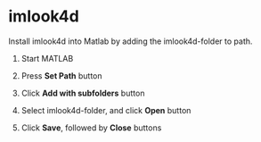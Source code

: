 imlook4d
========

Install imlook4d into Matlab by adding the imlook4d-folder to path.

1.  Start MATLAB

2.  Press **Set Path** button

3.  Click **Add with subfolders** button

4.  Select imlook4d-folder, and click **Open** button

5.  Click **Save**, followed by **Close** buttons

